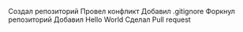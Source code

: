 Создал репозиторий
Провел конфликт
Добавил .gitignore
Форкнул репозиторий 
Добавил Hello World
Сделал Pull request
